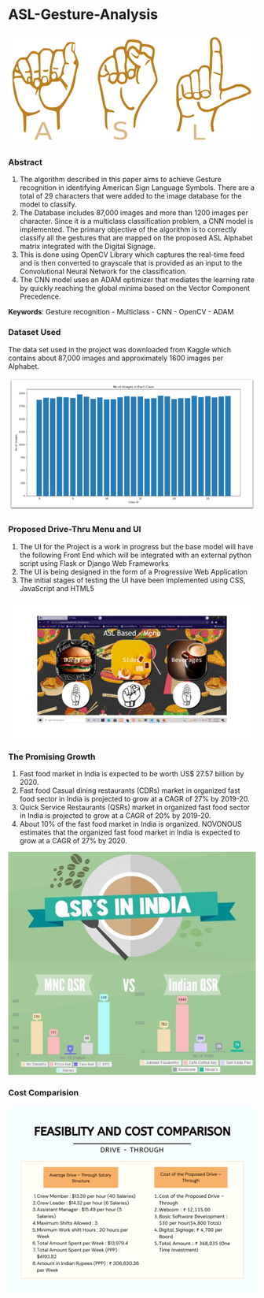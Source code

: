 # ASL-Gesture-Analysis
<p align="center">
  <img src="https://github.com/divergent99/ASL-Gesture-Analysis/blob/main/Images/ASL.png" width=600 alt="Stats">
</p>

### **Abstract** 
1. The algorithm described in this paper aims to achieve Gesture recognition in identifying American Sign Language Symbols. There are a total of 29 characters that were added to the image database for the model to classify. 
2. The Database includes 87,000 images and more than 1200 images per character. Since it is a multiclass classification problem, a CNN model is implemented. The primary objective of the algorithm is to correctly classify all the gestures that are mapped on the proposed ASL Alphabet matrix integrated with the Digital Signage. 
3. This is done using OpenCV Library which captures the real-time feed and is then converted to grayscale that is provided as an input to the Convolutional Neural Network for the classification. 
4. The CNN model uses an ADAM optimizer that mediates the learning rate by quickly reaching the global minima based on the Vector Component Precedence.

**Keywords**: Gesture recognition - Multiclass - CNN - OpenCV - ADAM

### **Dataset Used**
The data set used in the project was downloaded from Kaggle which contains about 87,000 images and approximately 1600 images per Alphabet.
<p align="center">
  <img src="https://github.com/divergent99/ASL-Gesture-Analysis/blob/main/Images/dataset.png" alt="Stats">
</p>

### **Proposed Drive-Thru Menu and UI**
1. The UI for the Project is a work in progress but the base model will have the following Front End which will be integrated with an external python script using Flask or Django Web Frameworks
2. The UI is being designed  in the form of a Progressive Web Application 
3. The initial stages of testing the UI have been implemented using CSS, JavaScript and HTML5

<p align="center">
  <img src="https://github.com/divergent99/ASL-Gesture-Analysis/blob/main/Images/menu.png" alt="Stats">
</p>

### **The Promising Growth**
1. Fast food market in India is expected to be worth US$ 27.57 billion by 2020.
2. Fast food Casual dining restaurants (CDRs) market in organized fast food sector in India is projected to grow at a CAGR of 27% by 2019-20.
3. Quick Service Restaurants (QSRs) market in organized fast food sector in India is projected to grow at a CAGR of 20% by 2019-20.
4. About 10% of the fast food market in India is organized. NOVONOUS estimates that the organized fast food market in India is expected to grow at a CAGR of 27% by 2020.

<p align="center">
  <img src="https://github.com/divergent99/ASL-Gesture-Analysis/blob/main/Images/qsr.png" alt="Stats">
</p>

### **Cost Comparision**
<p align="center">
  <img src="https://github.com/divergent99/ASL-Gesture-Analysis/blob/main/Images/Cost%20Comparison.png" width=700 alt="Stats">
</p>
